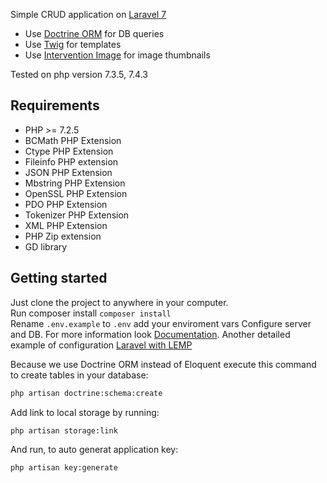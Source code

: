 Simple CRUD application on [Laravel 7](https://laravel.com)
- Use [Doctrine ORM](https://www.doctrine-project.org/index.html) for DB queries
- Use [Twig](https://twig.symfony.com/) for templates
- Use [Intervention Image](http://image.intervention.io/) for image thumbnails

Tested on php version 7.3.5, 7.4.3

## Requirements
- PHP >= 7.2.5
- BCMath PHP Extension
- Ctype PHP Extension
- Fileinfo PHP extension
- JSON PHP Extension
- Mbstring PHP Extension
- OpenSSL PHP Extension
- PDO PHP Extension
- Tokenizer PHP Extension
- XML PHP Extension
- PHP Zip extension
- GD library

## Getting started
Just clone the project to anywhere in your computer. <br>
Run composer install ` composer install ` <br>
Rename ` .env.example ` to ` .env ` add your enviroment vars
Configure server and DB. For more information look [Documentation](https://laravel.com/docs/7.x). 
Another detailed example of configuration [Laravel with LEMP](https://www.digitalocean.com/community/tutorials/how-to-install-and-configure-laravel-with-lemp-on-ubuntu-18-04)

Because we use Doctrine ORM instead of Eloquent execute this command to create tables in your database:
```bash
php artisan doctrine:schema:create
```
Add link to local storage by running:
```bash
php artisan storage:link
```
And run, to auto generat application key:
```bash
php artisan key:generate 
```
